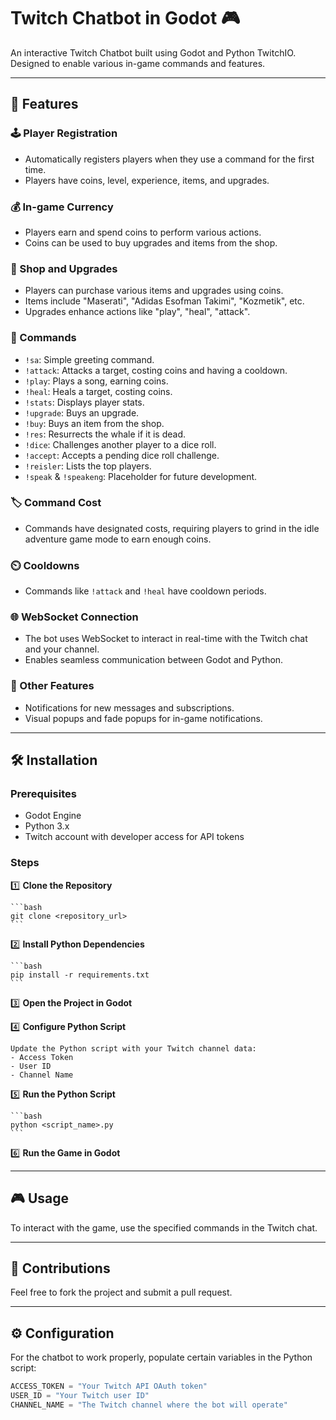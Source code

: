# Twitch Chatbot in Godot 🎮

An interactive Twitch Chatbot built using Godot and Python TwitchIO. Designed to enable various in-game commands and features.

---

## 🌟 Features

### 🕹️ Player Registration

- Automatically registers players when they use a command for the first time.
- Players have coins, level, experience, items, and upgrades.

### 💰 In-game Currency

- Players earn and spend coins to perform various actions.
- Coins can be used to buy upgrades and items from the shop.

### 🛒 Shop and Upgrades

- Players can purchase various items and upgrades using coins.
- Items include "Maserati", "Adidas Esofman Takimi", "Kozmetik", etc.
- Upgrades enhance actions like "play", "heal", "attack".

### 📜 Commands

- `!sa`: Simple greeting command.
- `!attack`: Attacks a target, costing coins and having a cooldown.
- `!play`: Plays a song, earning coins.
- `!heal`: Heals a target, costing coins.
- `!stats`: Displays player stats.
- `!upgrade`: Buys an upgrade.
- `!buy`: Buys an item from the shop.
- `!res`: Resurrects the whale if it is dead.
- `!dice`: Challenges another player to a dice roll.
- `!accept`: Accepts a pending dice roll challenge.
- `!reisler`: Lists the top players.
- `!speak` & `!speakeng`: Placeholder for future development.

### 🏷️ Command Cost

- Commands have designated costs, requiring players to grind in the idle adventure game mode to earn enough coins.

### ⏲️ Cooldowns

- Commands like `!attack` and `!heal` have cooldown periods.

### 🌐 WebSocket Connection

- The bot uses WebSocket to interact in real-time with the Twitch chat and your channel.
- Enables seamless communication between Godot and Python.

### 🌟 Other Features

- Notifications for new messages and subscriptions.
- Visual popups and fade popups for in-game notifications.

---

## 🛠️ Installation

### Prerequisites

- Godot Engine
- Python 3.x
- Twitch account with developer access for API tokens

### Steps

1️⃣ **Clone the Repository**

    ```bash
    git clone <repository_url>
    ```

2️⃣ **Install Python Dependencies**

    ```bash
    pip install -r requirements.txt
    ```

3️⃣ **Open the Project in Godot**

4️⃣ **Configure Python Script**

    Update the Python script with your Twitch channel data:
    - Access Token
    - User ID
    - Channel Name

5️⃣ **Run the Python Script**

    ```bash
    python <script_name>.py
    ```
    
6️⃣ **Run the Game in Godot**

---

## 🎮 Usage

To interact with the game, use the specified commands in the Twitch chat.

---

## 🤝 Contributions

Feel free to fork the project and submit a pull request.

---

## ⚙️ Configuration

For the chatbot to work properly, populate certain variables in the Python script:

```python
ACCESS_TOKEN = "Your Twitch API OAuth token"
USER_ID = "Your Twitch user ID"
CHANNEL_NAME = "The Twitch channel where the bot will operate"
